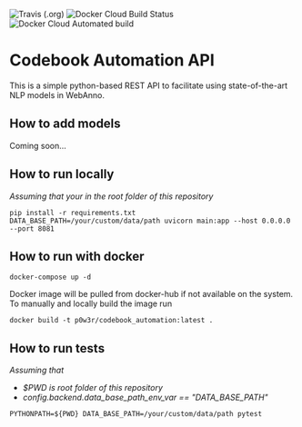 ![Travis (.org)](https://img.shields.io/travis/floschne/codebook_automation)
![Docker Cloud Build Status](https://img.shields.io/docker/cloud/build/p0w3r/codebook_automation)
![Docker Cloud Automated build](https://img.shields.io/docker/cloud/automated/p0w3r/codebook_automation)

# Codebook Automation API

This is a simple python-based REST API to facilitate using state-of-the-art NLP models in WebAnno.

## How to add models
Coming soon...

## How to run locally

_Assuming that your in the root folder of this repository_
```
pip install -r requirements.txt
DATA_BASE_PATH=/your/custom/data/path uvicorn main:app --host 0.0.0.0 --port 8081
```


## How to run with docker
```
docker-compose up -d
```
Docker image will be pulled from docker-hub if not available on the system.
To manually and locally build the image run
```
docker build -t p0w3r/codebook_automation:latest .
```

## How to run tests

_Assuming that_
 - _$PWD is root folder of this repository_
 - _config.backend.data_base_path_env_var == "DATA_BASE_PATH"_
```
PYTHONPATH=${PWD} DATA_BASE_PATH=/your/custom/data/path pytest
```

